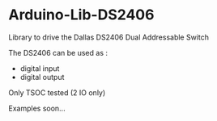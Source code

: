 Arduino-Lib-DS2406
==================
Library to drive the Dallas DS2406 Dual Addressable Switch

The DS2406 can be used as :
- digital input
- digital output

Only TSOC tested (2 IO only)

Examples soon...
